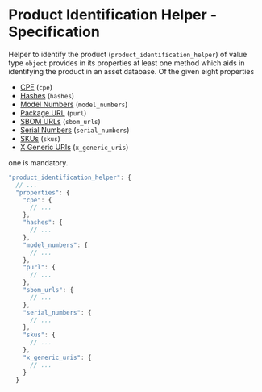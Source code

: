 # Product Identification Helper - Specification

Helper to identify the product (`product_identification_helper`) of value type `object` provides in its properties at least one method which aids in identifying the product in an asset database.
Of the given eight properties

* [CPE](product_identification_helper/cpe-spec.en.md) (`cpe`)
* [Hashes](product_identification_helper/hashes-spec.en.md) (`hashes`)
* [Model Numbers](product_identification_helper/model_numbers-spec.en.md) (`model_numbers`)
* [Package URL](product_identification_helper/purl-spec.en.md) (`purl`)
* [SBOM URLs](product_identification_helper/sbom_urls-spec.en.md) (`sbom_urls`)
* [Serial Numbers](product_identification_helper/serial_numbers-spec.en.md) (`serial_numbers`)
* [SKUs](product_identification_helper/skus-spec.en.md) (`skus`)
* [X Generic URIs](product_identification_helper/x_generic_uris-spec.en.md) (`x_generic_uris`)

one is mandatory.

```javascript
"product_identification_helper": {
  // ...
  "properties": {
    "cpe": {
      // ...
    },
    "hashes": {
      // ...
    },
    "model_numbers": {
      // ...
    },
    "purl": {
      // ...
    },
    "sbom_urls": {
      // ...
    },
    "serial_numbers": {
      // ...
    },
    "skus": {
      // ...
    },
    "x_generic_uris": {
      // ...
    }
  }
```
